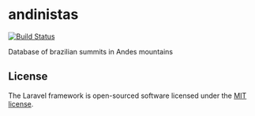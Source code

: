 # andinistas
[![Build Status](https://travis-ci.org/willianszwy/andinistas.svg?branch=master)](https://travis-ci.org/willianszwy/andinistas)  
  
Database of brazilian summits in Andes mountains

## License

The Laravel framework is open-sourced software licensed under the [MIT license](http://opensource.org/licenses/MIT).


